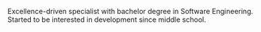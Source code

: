 Excellence-driven specialist with bachelor degree in Software Engineering. Started to be interested in development since middle school.